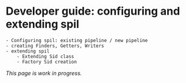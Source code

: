 
# Developer guide: configuring and extending spil 
    - Configuring spil: existing pipeline / new pipeline
    - creating Finders, Getters, Writers
    - extending spil
        - Extending Sid class
        - Factory Sid creation

*This page is work in progress.*